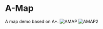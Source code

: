 # A-Map
A map demo based on A*.
![AMAP](https://ooo.0o0.ooo/2017/01/05/586de2807f303.png)
![AMAP2](https://ooo.0o0.ooo/2017/01/05/586de30321207.png)
